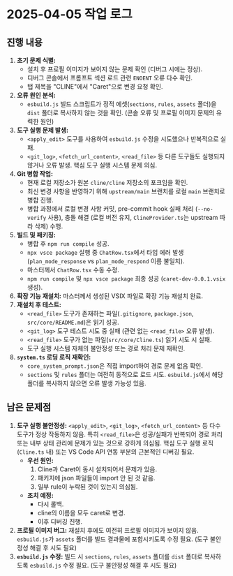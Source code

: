 # 2025-04-05 작업 로그

## 진행 내용

1.  **초기 문제 식별:**
    *   설치 후 프로필 이미지가 보이지 않는 문제 확인 (디버그 시에는 정상).
    *   디버그 콘솔에서 프롬프트 섹션 로드 관련 `ENOENT` 오류 다수 확인.
    *   탭 제목을 "CLINE"에서 "Caret"으로 변경 요청 확인.
2.  **오류 원인 분석:**
    *   `esbuild.js` 빌드 스크립트가 정적 에셋(`sections`, `rules`, `assets` 폴더)을 `dist` 폴더로 복사하지 않는 것을 확인. (콘솔 오류 및 프로필 이미지 문제의 유력한 원인)
3.  **도구 실행 문제 발생:**
    *   `<apply_edit>` 도구를 사용하여 `esbuild.js` 수정을 시도했으나 반복적으로 실패.
    *   `<git_log>`, `<fetch_url_content>`, `<read_file>` 등 다른 도구들도 실행되지 않거나 오류 발생. 핵심 도구 실행 시스템 문제 의심.
4.  **Git 병합 작업:**
    *   현재 로컬 저장소가 원본 `cline/cline` 저장소의 포크임을 확인.
    *   최신 변경 사항을 반영하기 위해 `upstream/main` 브랜치를 로컬 `main` 브랜치로 병합 진행.
    *   병합 과정에서 로컬 변경 사항 커밋, pre-commit hook 실패 처리 (`--no-verify` 사용), 충돌 해결 (로컬 버전 유지, `ClineProvider.ts`는 upstream 따라 삭제) 수행.
5.  **빌드 및 패키징:**
    *   병합 후 `npm run compile` 성공.
    *   `npx vsce package` 실행 중 `ChatRow.tsx`에서 타입 에러 발생 (`plan_mode_response` vs `plan_mode_respond` 이름 불일치).
    *   마스터께서 `ChatRow.tsx` 수동 수정.
    *   `npm run compile` 및 `npx vsce package` 최종 성공 (`caret-dev-0.0.1.vsix` 생성).
6.  **확장 기능 재설치:** 마스터께서 생성된 VSIX 파일로 확장 기능 재설치 완료.
7.  **재설치 후 테스트:**
    *   `<read_file>` 도구가 존재하는 파일(`.gitignore`, `package.json`, `src/core/README.md`)은 읽기 성공.
    *   `<git_log>` 도구 테스트 시도 중 실패 (관련 없는 `<read_file>` 오류 발생).
    *   `<read_file>` 도구가 없는 파일(`src/core/Cline.ts`) 읽기 시도 시 실패.
    *   도구 실행 시스템 자체의 불안정성 또는 경로 처리 문제 재확인.
8.  **`system.ts` 로딩 로직 재확인:**
    *   `core_system_prompt.json`은 직접 import하여 경로 문제 없음 확인.
    *   `sections` 및 `rules` 폴더는 여전히 동적으로 로드 시도. `esbuild.js`에서 해당 폴더를 복사하지 않으면 오류 발생 가능성 있음.

## 남은 문제점

1.  **도구 실행 불안정성:** `<apply_edit>`, `<git_log>`, `<fetch_url_content>` 등 다수 도구가 정상 작동하지 않음. 특히 `<read_file>`은 성공/실패가 반복되어 경로 처리 또는 내부 상태 관리에 문제가 있는 것으로 강하게 의심됨. 핵심 도구 실행 로직(`Cline.ts` 내) 또는 VS Code API 연동 부분의 근본적인 디버깅 필요.
    *   **우선 원인:**
        1.  Cline과 Caret이 동시 설치되어서 문제가 있음.
        2.  패키지에 json 파일들이 import 안 된 것 같음.
        3.  일부 rule이 누락된 것이 있는지 의심됨.
    *   **조치 예정:**
        *   다시 롤백.
        *   cline의 이름을 모두 caret로 변경.
        *   이후 디버깅 진행.
2.  **프로필 이미지 버그:** 재설치 후에도 여전히 프로필 이미지가 보이지 않음. `esbuild.js`가 `assets` 폴더를 빌드 결과물에 포함시키도록 수정 필요. (도구 불안정성 해결 후 시도 필요)
3.  **`esbuild.js` 수정:** 빌드 시 `sections`, `rules`, `assets` 폴더를 `dist` 폴더로 복사하도록 `esbuild.js` 수정 필요. (도구 불안정성 해결 후 시도 필요)
